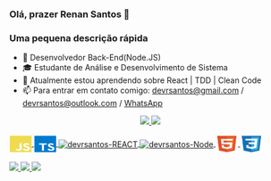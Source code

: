 ### Olá, prazer Renan Santos 👋

### Uma pequena descrição rápida

- 🔭 Desenvolvedor Back-End(Node.JS)
- 🎓 Estudante de Análise e Desenvolvimento de Sistema
- 📖 Atualmente estou aprendendo sobre React | TDD | Clean Code
- 📫 Para entrar em contato comigo: devrsantos@gmail.com / devrsantos@outlook.com / [WhatsApp](https://wa.me/+5514998416715)

<div align="center">
  <a href="https://github.com/devrsantos">
  <img height="180em" src="https://github-readme-stats.vercel.app/api?username=devrsantos&show_icons=true&theme=dark&include_all_commits=true&count_private=true"/>
  <img height="180em" src="https://github-readme-stats.vercel.app/api/top-langs/?username=devrsantos&layout=compact&langs_count=7&theme=dark"/>
</div>

<div style="display: inline_block"><br>
  <img align="center" alt="devrsantos-JS" height="30" width="40" src="https://raw.githubusercontent.com/devicons/devicon/master/icons/javascript/javascript-plain.svg">
  <img align="center" alt="devrsantos-TS" height="30" width="40" src="https://raw.githubusercontent.com/devicons/devicon/master/icons/typescript/typescript-plain.svg">
  
  <img align="center" alt="devrsantos-REACT" height="30" width="40" src="https://cdn.jsdelivr.net/gh/devicons/devicon/icons/react/react-original-wordmark.svg" />
  <img align="center" alt="devrsantos-Node" height="30" width="40" src="https://cdn.jsdelivr.net/gh/devicons/devicon/icons/nodejs/nodejs-original.svg"">
  <img align="center" alt="devrsantos-HTML" height="30" width="40" src="https://raw.githubusercontent.com/devicons/devicon/master/icons/html5/html5-original.svg">
  <img align="center" alt="devrsantos-CSS" height="30" width="40" src="https://raw.githubusercontent.com/devicons/devicon/master/icons/css3/css3-original.svg">
</div>
</br>
<div> 
  <a href="https://www.instagram.com/dev_fullstack_89/" target="_blank">
    <img src="https://img.shields.io/badge/-Instagram-%23E4405F?style=for-the-badge&logo=instagram&logoColor=white" target="_blank">
  </a>
  <a href = "mailto:devrsantos@gmail.com">
    <img src="https://img.shields.io/badge/-Gmail-%23333?style=for-the-badge&logo=gmail&logoColor=white" target="_blank">
  </a>
  <a href="https://www.linkedin.com/in/renan-santos-dev-node/" target="_blank">
    <img src="https://img.shields.io/badge/-LinkedIn-%230077B5?style=for-the-badge&logo=linkedin&logoColor=white" target="_blank">
  </a> 
</div>
